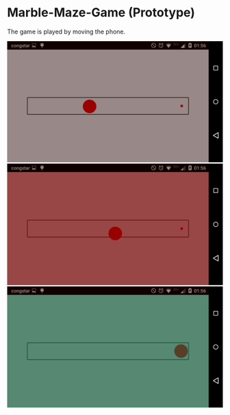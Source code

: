 # Marble-Maze-Game (Prototype)

The game is played by moving the phone.

![GitHub Logo](/screenshots/Screenshot_1.png)
![GitHub Logo](/screenshots/Screenshot_2.png)
![GitHub Logo](/screenshots/Screenshot_3.png)
